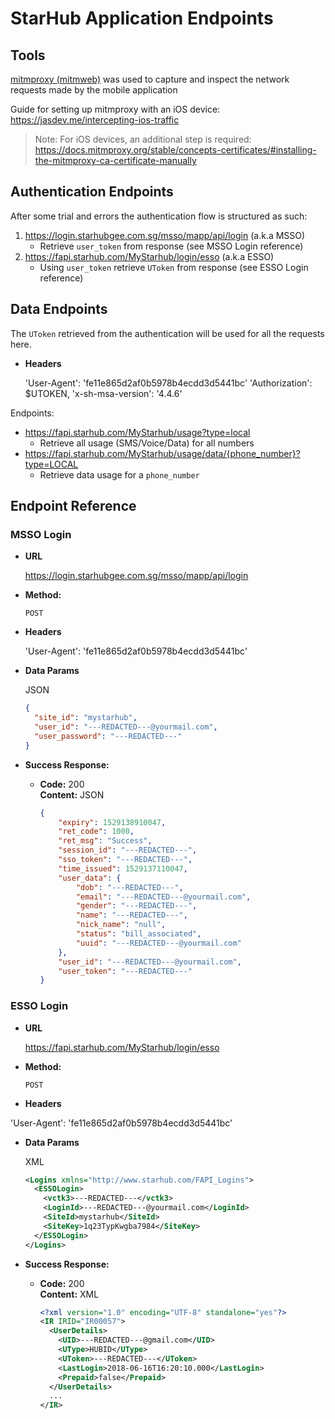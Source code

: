 # StarHub Application Endpoints

## Tools

[mitmproxy (mitmweb)](https://mitmproxy.org/) was used to capture and inspect the network requests made by the mobile application

Guide for setting up mitmproxy with an iOS device: https://jasdev.me/intercepting-ios-traffic

> Note: For iOS devices, an additional step is required: https://docs.mitmproxy.org/stable/concepts-certificates/#installing-the-mitmproxy-ca-certificate-manually

## Authentication Endpoints

After some trial and errors the authentication flow is structured as such:

1) https://login.starhubgee.com.sg/msso/mapp/api/login (a.k.a MSSO)
    - Retrieve `user_token` from response (see MSSO Login reference)
2) https://fapi.starhub.com/MyStarhub/login/esso (a.k.a ESSO)
    - Using `user_token` retrieve `UToken` from response (see ESSO Login reference)

## Data Endpoints

The `UToken` retrieved from the authentication will be used for all the requests here.

*  **Headers**

   'User-Agent': 'fe11e865d2af0b5978b4ecdd3d5441bc'
   'Authorization': $UTOKEN,
   'x-sh-msa-version': '4.4.6'


Endpoints:

- https://fapi.starhub.com/MyStarhub/usage?type=local
    - Retrieve all usage (SMS/Voice/Data) for all numbers
- https://fapi.starhub.com/MyStarhub/usage/data/{phone_number}?type=LOCAL
    - Retrieve data usage for a `phone_number`

## Endpoint Reference

### MSSO Login

* **URL**

  https://login.starhubgee.com.sg/msso/mapp/api/login

* **Method:**

  `POST`
  
*  **Headers**

   'User-Agent': 'fe11e865d2af0b5978b4ecdd3d5441bc'

* **Data Params**

  JSON

    ```json
    {
      "site_id": "mystarhub",
      "user_id": "---REDACTED---@yourmail.com",
      "user_password": "---REDACTED---"
    }
    ```

* **Success Response:**

  * **Code:** 200 <br />
    **Content:** JSON

    ```json
    {
        "expiry": 1529138910047,
        "ret_code": 1000,
        "ret_msg": "Success",
        "session_id": "---REDACTED---",
        "sso_token": "---REDACTED---",
        "time_issued": 1529137110047,
        "user_data": {
            "dob": "---REDACTED---",
            "email": "---REDACTED---@yourmail.com",
            "gender": "---REDACTED---",
            "name": "---REDACTED---",
            "nick_name": "null",
            "status": "bill_associated",
            "uuid": "---REDACTED---@yourmail.com"
        },
        "user_id": "---REDACTED---@yourmail.com",
        "user_token": "---REDACTED---"
    }
    ```
    
### ESSO Login

* **URL**

  https://fapi.starhub.com/MyStarhub/login/esso

* **Method:**

  `POST`
  
*  **Headers**
  
  'User-Agent': 'fe11e865d2af0b5978b4ecdd3d5441bc'

* **Data Params**

  XML

    ```xml
    <Logins xmlns="http://www.starhub.com/FAPI_Logins">
      <ESSOLogin>
        <vctk3>---REDACTED---</vctk3>
        <LoginId>---REDACTED---@yourmail.com</LoginId>
        <SiteId>mystarhub</SiteId>
        <SiteKey>1q23TypKwgba7984</SiteKey>
      </ESSOLogin>
    </Logins>
    ```

* **Success Response:**

  * **Code:** 200 <br />
    **Content:** XML

    ```xml
    <?xml version="1.0" encoding="UTF-8" standalone="yes"?>
    <IR IRID="IR00057">
      <UserDetails>
        <UID>---REDACTED---@gmail.com</UID>
        <UType>HUBID</UType>
        <UToken>---REDACTED---</UToken>
        <LastLogin>2018-06-16T16:20:10.000</LastLogin>
        <Prepaid>false</Prepaid>
      </UserDetails>
      ...
    </IR>
    ```